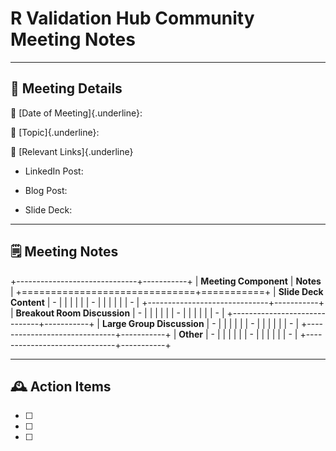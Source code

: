 # R Validation Hub Community Meeting Notes

------------------------------------------------------------------------

## 📂 Meeting Details

📅 [Date of Meeting]{.underline}:

📝 [Topic]{.underline}:

🔗 [Relevant Links]{.underline}

-   LinkedIn Post:

-   Blog Post:

-   Slide Deck:

------------------------------------------------------------------------

## 🗒️ Meeting Notes

+------------------------------+-----------+
| **Meeting Component**        | **Notes** |
+==============================+===========+
| **Slide Deck Content**       | -         |
|                              |           |
|                              | -         |
|                              |           |
|                              | -         |
+------------------------------+-----------+
| **Breakout Room Discussion** | -         |
|                              |           |
|                              | -         |
|                              |           |
|                              | -         |
+------------------------------+-----------+
| **Large Group Discussion**   | -         |
|                              |           |
|                              | -         |
|                              |           |
|                              | -         |
+------------------------------+-----------+
| **Other**                    | -         |
|                              |           |
|                              | -         |
|                              |           |
|                              | -         |
+------------------------------+-----------+

------------------------------------------------------------------------

## 🕰️ Action Items

-   [ ]

-   [ ]

-   [ ]
